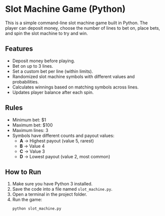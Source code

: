  # Slot Machine Game (Python)

This is a simple command-line slot machine game built in Python. The player can deposit money, choose the number of lines to bet on, place bets, and spin the slot machine to try and win.

## Features
- Deposit money before playing.
- Bet on up to 3 lines.
- Set a custom bet per line (within limits).
- Randomized slot machine symbols with different values and probabilities.
- Calculates winnings based on matching symbols across lines.
- Updates player balance after each spin.

## Rules
- Minimum bet: $1  
- Maximum bet: $100  
- Maximum lines: 3  
- Symbols have different counts and payout values:
  - **A** → Highest payout (value 5, rarest)  
  - **B** → Value 4  
  - **C** → Value 3  
  - **D** → Lowest payout (value 2, most common)  

## How to Run
1. Make sure you have Python 3 installed.  
2. Save the code into a file named `slot_machine.py`.  
3. Open a terminal in the project folder.  
4. Run the game:
   ```bash
   python slot_machine.py
   
   

